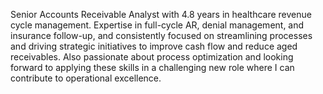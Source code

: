 Senior Accounts Receivable Analyst with 4.8 years in healthcare revenue cycle management. Expertise in full-cycle AR, denial management, and insurance follow-up, and consistently focused on streamlining processes and driving strategic initiatives to improve cash flow and reduce aged receivables. Also passionate about process optimization and looking forward to applying these skills in a challenging new role where I can contribute to operational excellence.
